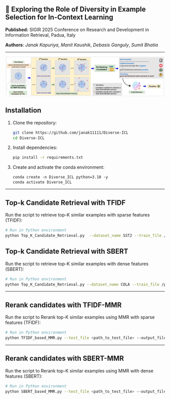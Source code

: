 ## 🚀 Exploring the Role of Diversity in Example Selection for In-Context Learning


**Published:** SIGIR 2025 Conference on Research and Development in Information Retrieval, Padua, Italy

**Authors**: *Janak Kapuriya*, *Manit Kaushik*, *Debasis Ganguly*, *Sumit Bhatia*

---

![Diverse_ICL_Workflow](diverse_ICL_workflow.jpg)



## Installation  

1. Clone the repository:  
   ```bash
   git clone https://github.com/janak11111/Diverse-ICL
   cd Diverse-ICL
   ```

2. Install dependencies:  
   ```bash
   pip install -r requirements.txt
   ```  

3. Create and activate the conda environment:
   ```
   conda create -n Diverse_ICL python=3.10 -y
   conda activate Diverse_ICL
   ```
   
---

## Top-k Candidate Retrieval with TFIDF

Run the script to retrieve top-K similar examples with sparse features (TFIDF):  

```bash
# Run in Python environment
python Top_K_Candidate_Retrieval.py  --dataset_name SST2 --train_file /path/to/train.jsonl --test_file /path/to/test.jsonl --top_k 45 --feature_type TFIDF --output_file /path/to/output.json  
```  

## Top-k Candidate Retrieval with SBERT

Run the script to retrieve top-K similar examples with dense features (SBERT):    

```bash
# Run in Python environment
python Top_K_Candidate_Retrieval.py --dataset_name COLA --train_file /path/to/train.jsonl  --test_file /path/to/test.jsonl --top_k 45  --feature_type SBERT --model_name all-MiniLM-L6-v2 --output_file /path/to/output.json     
```

---

## Rerank candidates with TFIDF-MMR

Run the script to Rerank top-K similar examples using MMR with sparse features (TFIDF):   

```bash
# Run in Python environment
python TFIDF_based_MMR.py --test_file <path_to_test_file> --output_file <path_to_output_file> --alpha 0.5 --top_k 15
```

---

## Rerank candidates with SBERT-MMR

Run the script to Rerank top-K similar examples using MMR with dense features (SBERT):   

```bash
# Run in Python environment
python SBERT_based_MMR.py --test_file <path_to_test_file> --output_file <path_to_output_file> --alpha 0.5 --top_k 15
```
